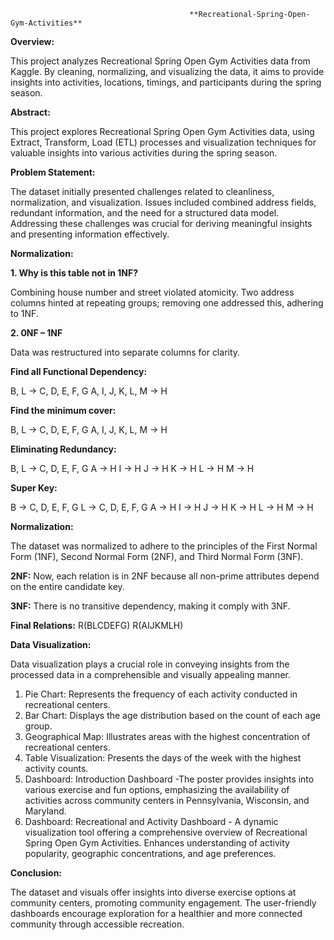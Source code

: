                                             **Recreational-Spring-Open-Gym-Activities**

**Overview:**

This project analyzes Recreational Spring Open Gym Activities data from Kaggle. By cleaning, normalizing, and visualizing the data, it aims to provide insights into activities, locations, timings, and participants during the spring season.

**Abstract:**

This project explores Recreational Spring Open Gym Activities data, using Extract, Transform, Load (ETL) processes and visualization techniques for valuable insights into various activities during the spring season.

**Problem Statement:**

The dataset initially presented challenges related to cleanliness, normalization, and visualization. Issues included combined address fields, redundant information, and the need for a structured data model. Addressing these challenges was crucial for deriving meaningful insights and presenting information effectively.

**Normalization:**

**1. Why is this table not in 1NF?**

Combining house number and street violated atomicity.
Two address columns hinted at repeating groups; removing one addressed this, adhering to 1NF.

**2. 0NF – 1NF**

Data was restructured into separate columns for clarity.

**Find all Functional Dependency:**

B, L -> C, D, E, F, G
A, I, J, K, L, M -> H

**Find the minimum cover:**

B, L -> C, D, E, F, G
A, I, J, K, L, M -> H

**Eliminating Redundancy:**

B, L -> C, D, E, F, G
A -> H
I -> H
J -> H
K -> H
L -> H
M -> H

**Super Key:**

B -> C, D, E, F, G
L -> C, D, E, F, G
A -> H
I -> H
J -> H
K -> H
L -> H
M -> H


**Normalization:**

The dataset was normalized to adhere to the principles of the First Normal Form (1NF), Second Normal Form (2NF), and Third Normal Form (3NF).

**2NF:**
Now, each relation is in 2NF because all non-prime attributes depend on the entire candidate key.

**3NF:**
There is no transitive dependency, making it comply with 3NF.

**Final Relations:**
R(BLCDEFG)
R(AIJKMLH)

**Data Visualization:**

Data visualization plays a crucial role in conveying insights from the processed data in a comprehensible and visually appealing manner.

1) Pie Chart: Represents the frequency of each activity conducted in recreational centers.
2) Bar Chart: Displays the age distribution based on the count of each age group.
3) Geographical Map: Illustrates areas with the highest concentration of recreational centers.
4) Table Visualization: Presents the days of the week with the highest activity counts.
5) Dashboard: Introduction Dashboard -The poster provides insights into various exercise and fun options, emphasizing the availability of activities across community centers in Pennsylvania, Wisconsin, and Maryland.
6) Dashboard: Recreational and Activity Dashboard - A dynamic visualization tool offering a comprehensive overview of Recreational Spring Open Gym Activities. Enhances understanding of activity popularity, geographic concentrations, and age preferences.

**Conclusion:**

The dataset and visuals offer insights into diverse exercise options at community centers, promoting community engagement. The user-friendly dashboards encourage exploration for a healthier and more connected community through accessible recreation.
